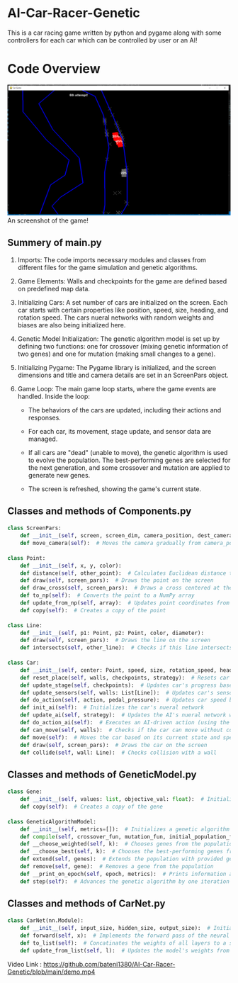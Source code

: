 # AI-Car-Racer-Genetic
This is a car racing game written by python and pygame along with some controllers for each car which can be controlled by user or an AI!


# Code Overview
[![Video Thumbnail](https://github.com/bateni1380/AI-Car-Racer-Genetic/blob/main/Capture.PNG)](https://github.com/bateni1380/AI-Car-Racer-Genetic/blob/main/demo.mp4)
An screenshot of the game!
## Summery of main.py
1. Imports: The code imports necessary modules and classes from different files for the game simulation and genetic algorithms.

2. Game Elements: Walls and checkpoints for the game are defined based on predefined map data.

3. Initializing Cars: A set number of cars are initialized on the screen. Each car starts with certain properties like position, speed, size, heading, and rotation speed. The cars nueral networks with random weights and biases are also being initialized here.

4. Genetic Model Initialization: The genetic algorithm model is set up by defining two functions: one for crossover (mixing genetic information of two genes) and one for mutation (making small changes to a gene).

5. Initializing Pygame: The Pygame library is initialized, and the screen dimensions and title and camera details are set in an ScreenPars object.

6. Game Loop: The main game loop starts, where the game events are handled. Inside the loop:

   - The behaviors of the cars are updated, including their actions and responses.

   - For each car, its movement, stage update, and sensor data are managed.

   - If all cars are "dead" (unable to move), the genetic algorithm is used to evolve the population. The best-performing genes are selected for the next generation, and some crossover and mutation are applied to generate new genes.

    - The screen is refreshed, showing the game's current state.


## Classes and methods of Components.py
```python
class ScreenPars:
    def __init__(self, screen, screen_dim, camera_position, dest_camera_position):
    def move_camera(self):  # Moves the camera gradually from camera_position to dest_camera_position

class Point:
    def __init__(self, x, y, color): 
    def distance(self, other_point):  # Calculates Euclidean distance to another point
    def draw(self, screen_pars):  # Draws the point on the screen
    def draw_cross(self, screen_pars):  # Draws a cross centered at the point
    def to_np(self):  # Converts the point to a NumPy array
    def update_from_np(self, array):  # Updates point coordinates from a NumPy array
    def copy(self):  # Creates a copy of the point

class Line:
    def __init__(self, p1: Point, p2: Point, color, diameter):
    def draw(self, screen_pars):  # Draws the line on the screen
    def intersects(self, other_line):  # Checks if this line intersects with another line

class Car:
    def __init__(self, center: Point, speed, size, rotation_speed, heading, color):
    def reset_place(self, walls, checkpoints, strategy):  # Resets car's position and AI parameters based on provided parameters
    def update_stage(self, checkpoints):  # Updates car's progress based on passed checkpoints
    def update_sensors(self, walls: List[Line]):  # Updates car's sensor data based on surrounding walls
    def do_action(self, action, pedal_pressure):  # Updates car speed based on given action (rotate steer, press gas pedal, press broke pedal)
    def init_ai(self):  # Initializes the car's nueral network
    def update_ai(self, strategy):  # Updates the AI's nueral network weights
    def do_action_ai(self):  # Executes an AI-driven action (using the nueral net)
    def can_move(self, walls):  # Checks if the car can move without colliding with walls
    def move(self):  # Moves the car based on its current state and speed
    def draw(self, screen_pars):  # Draws the car on the screen
    def collide(self, wall: Line):  # Checks collision with a wall
```

## Classes and methods of GeneticModel.py
```python
class Gene:
    def __init__(self, values: list, objective_val: float):  # Initializes a gene with values and an objective value
    def copy(self):  # Creates a copy of the gene

class GeneticAlgorithmModel:
    def __init__(self, metrics=[]):  # Initializes a genetic algorithm model with optional metrics (what to print each itteration)
    def compile(self, crossover_fun, mutation_fun, initial_population_fun, crossover_coeff, mutation_coeff):  # Sets up the model some necessary functions 
    def __choose_weighted(self, k):  # Chooses genes from the population using weighted probability based on their objectives
    def __choose_best(self, k):  # Chooses the best-performing genes from the population
    def extend(self, genes):  # Extends the population with provided genes
    def remove(self, gene):  # Removes a gene from the population
    def __print_on_epoch(self, epoch, metrics):  # Prints information about the current epoch based on metrics
    def step(self):  # Advances the genetic algorithm by one iteration

```

## Classes and methods of CarNet.py
```python
class CarNet(nn.Module):
    def __init__(self, input_size, hidden_size, output_size):  # Initializes a neural network model for a car
    def forward(self, x):  # Implements the forward pass of the neural network
    def to_list(self):  # Concatinates the weights of all layers to a single list (to send it to genetic model)
    def update_from_list(self, l):  # Updates the model's weights from a provided list
```


Video Link : https://github.com/bateni1380/AI-Car-Racer-Genetic/blob/main/demo.mp4

